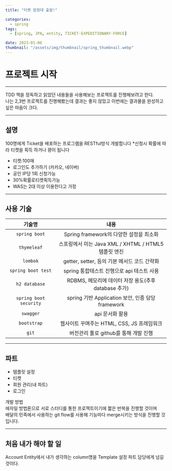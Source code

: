 ```yaml
---
title: "티켓 원정대 출발!"

categories:
  - spring
tags:
  - [spring, JPA, entity, TICKET-EXPEDITIONARY-FORCE]

date: 2023-01-06
thumbnail: "/assets/img/thumbnail/spring_thumbnail.webp"
---
```


# 프로젝트 시작
---
 TDD 책을 정독하고 읽었던 내용들을 사용해보는 프로젝트를 진행해보려고 한다.  
 나는 2,3번 프로젝트를 진행해봤는데 결과는 좋지 않았고 이번에는 결과물을 완성하고 싶은 마음이 크다.
  
---
  
## 설명  
 
  100명에게 Ticket을 배포하는 프로그램을 RESTful방식 개발합니다 *신청시 확률에 따라 티켓을 획득 하거나 꽝이 됩니다  
- 티켓:100매  
- 로그인도 추가하기 (카카오, 네이버)  
- 공인 IP당 1회 신청가능  
- 30%확률로티켓획득가능  
- WAS는 2대 이상 이용한다고 가정  
  
---
  
## 사용 기술  
  
| 기술명 | 내용 |
|:---------:|:---------------:|
| `spring boot` | Spring framework의 다양한 설정을 최소화 |  
| `thymeleaf` | 스프링에서 미는 Java XML / XHTML / HTML5 템플릿 엔진|  
| `lombok` | getter, setter, 등의 기본 메서드 코드 간략화|  
| `spring boot test` | spring 통합테스트 진행으로 api 테스트 사용|    
| `h2 database` | RDBMS, 메모리에 데이터 저장 용도(추후 database 추가) |    
| `spring boot security` | spring 기반 Application 보안, 인증 담당 framework |    
| `swagger` | api 문서화 활용 |    
| `bootstrap` | 웹사이트 꾸며주는 HTML, CSS, JS 프레임워크 |    
| `git` | 버전관리 툴로 github를 통해 개발 진행 |  

  
---  
  
## 파트
  
 - 템플릿 설정
 - 티켓
 - 회원 관리(내 파트)
 - 로그인

 개발 방법  
 애자일 방법론으로 서로 스터디를 통한 프로젝트이기에 짧은 반복을 진행할 것이며  
 배달의 민족에서 사용하는 git flow를 사용해 기능마다 merge시키는 방식을 진행할 것입니다.
  
---
  
## 처음 내가 해야 할 일  
  Account Entity에서 내가 생각하는 column명을 Template 설정 파트 담당에게 넘길 것이다.

 